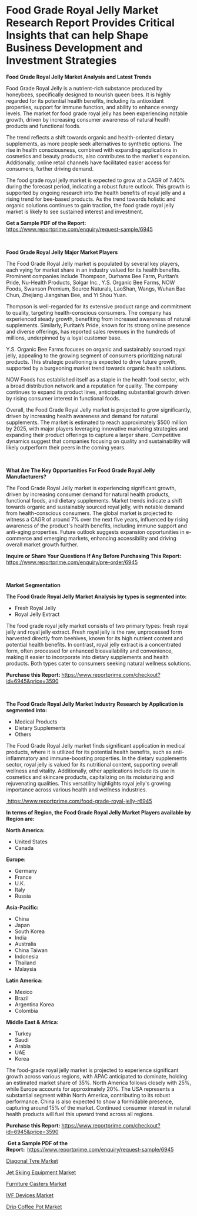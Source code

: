 <p><h1>Food Grade Royal Jelly Market Research Report Provides Critical Insights that can help Shape Business Development and Investment Strategies</h1></p><p><strong>Food Grade Royal Jelly Market Analysis and Latest Trends</strong></p>
<p><p>Food Grade Royal Jelly is a nutrient-rich substance produced by honeybees, specifically designed to nourish queen bees. It is highly regarded for its potential health benefits, including its antioxidant properties, support for immune function, and ability to enhance energy levels. The market for food grade royal jelly has been experiencing notable growth, driven by increasing consumer awareness of natural health products and functional foods.</p><p>The trend reflects a shift towards organic and health-oriented dietary supplements, as more people seek alternatives to synthetic options. The rise in health consciousness, combined with expanding applications in cosmetics and beauty products, also contributes to the market's expansion. Additionally, online retail channels have facilitated easier access for consumers, further driving demand.</p><p>The food grade royal jelly market is expected to grow at a CAGR of 7.40% during the forecast period, indicating a robust future outlook. This growth is supported by ongoing research into the health benefits of royal jelly and a rising trend for bee-based products. As the trend towards holistic and organic solutions continues to gain traction, the food grade royal jelly market is likely to see sustained interest and investment.</p></p>
<p><strong>Get a Sample PDF of the Report:&nbsp;</strong> <a href="https://www.reportprime.com/enquiry/request-sample/6945">https://www.reportprime.com/enquiry/request-sample/6945</a></p>
<p>&nbsp;</p>
<p><strong>Food Grade Royal Jelly Major Market Players</strong></p>
<p><p>The Food Grade Royal Jelly market is populated by several key players, each vying for market share in an industry valued for its health benefits. Prominent companies include Thompson, Durhams Bee Farm, Puritan’s Pride, Nu-Health Products, Solgar Inc., Y.S. Organic Bee Farms, NOW Foods, Swanson Premium, Source Naturals, LaoShan, Wangs, Wuhan Bao Chun, Zhejiang Jiangshan Bee, and Yi Shou Yuan.</p><p>Thompson is well-regarded for its extensive product range and commitment to quality, targeting health-conscious consumers. The company has experienced steady growth, benefiting from increased awareness of natural supplements. Similarly, Puritan’s Pride, known for its strong online presence and diverse offerings, has reported sales revenues in the hundreds of millions, underpinned by a loyal customer base.</p><p>Y.S. Organic Bee Farms focuses on organic and sustainably sourced royal jelly, appealing to the growing segment of consumers prioritizing natural products. This strategic positioning is expected to drive future growth, supported by a burgeoning market trend towards organic health solutions.</p><p>NOW Foods has established itself as a staple in the health food sector, with a broad distribution network and a reputation for quality. The company continues to expand its product lines, anticipating substantial growth driven by rising consumer interest in functional foods.</p><p>Overall, the Food Grade Royal Jelly market is projected to grow significantly, driven by increasing health awareness and demand for natural supplements. The market is estimated to reach approximately $500 million by 2025, with major players leveraging innovative marketing strategies and expanding their product offerings to capture a larger share. Competitive dynamics suggest that companies focusing on quality and sustainability will likely outperform their peers in the coming years.</p></p>
<p>&nbsp;</p>
<p><strong>What Are The Key Opportunities For Food Grade Royal Jelly Manufacturers?</strong></p>
<p><p>The Food Grade Royal Jelly market is experiencing significant growth, driven by increasing consumer demand for natural health products, functional foods, and dietary supplements. Market trends indicate a shift towards organic and sustainably sourced royal jelly, with notable demand from health-conscious consumers. The global market is projected to witness a CAGR of around 7% over the next five years, influenced by rising awareness of the product's health benefits, including immune support and anti-aging properties. Future outlook suggests expansion opportunities in e-commerce and emerging markets, enhancing accessibility and driving overall market growth further.</p></p>
<p><strong>Inquire or Share Your Questions If Any Before Purchasing This Report:</strong> <a href="https://www.reportprime.com/enquiry/pre-order/6945">https://www.reportprime.com/enquiry/pre-order/6945</a></p>
<p>&nbsp;</p>
<p><strong>Market Segmentation</strong></p>
<p><strong>The Food Grade Royal Jelly Market Analysis by types is segmented into:</strong></p>
<p><ul><li>Fresh Royal Jelly</li><li>Royal Jelly Extract</li></ul></p>
<p><p>The food grade royal jelly market consists of two primary types: fresh royal jelly and royal jelly extract. Fresh royal jelly is the raw, unprocessed form harvested directly from beehives, known for its high nutrient content and potential health benefits. In contrast, royal jelly extract is a concentrated form, often processed for enhanced bioavailability and convenience, making it easier to incorporate into dietary supplements and health products. Both types cater to consumers seeking natural wellness solutions.</p></p>
<p><strong>Purchase this Report:&nbsp;</strong><a href="https://www.reportprime.com/checkout?id=6945&price=3590">https://www.reportprime.com/checkout?id=6945&price=3590</a></p>
<p>&nbsp;</p>
<p><strong>The Food Grade Royal Jelly Market Industry Research by Application is segmented into:</strong></p>
<p><ul><li>Medical Products</li><li>Dietary Supplements</li><li>Others</li></ul></p>
<p><p>The Food Grade Royal Jelly market finds significant application in medical products, where it is utilized for its potential health benefits, such as anti-inflammatory and immune-boosting properties. In the dietary supplements sector, royal jelly is valued for its nutritional content, supporting overall wellness and vitality. Additionally, other applications include its use in cosmetics and skincare products, capitalizing on its moisturizing and rejuvenating qualities. This versatility highlights royal jelly's growing importance across various health and wellness industries.</p></p>
<p><a href="https://www.reportprime.com/food-grade-royal-jelly-r6945">&nbsp;https://www.reportprime.com/food-grade-royal-jelly-r6945</a></p>
<p><strong>In terms of Region, the Food Grade Royal Jelly Market Players available by Region are:</strong></p>
<p>
    <p> <strong> North America: </strong>
        <ul>
            <li>United States</li>
            <li>Canada</li>
        </ul>
        </p> 
    <p> <strong> Europe: </strong>
        <ul>
            <li>Germany</li>
            <li>France</li>
            <li>U.K.</li>
            <li>Italy</li>
            <li>Russia</li>
        </ul>
        </p> 
    <p> <strong> Asia-Pacific: </strong>
        <ul>
            <li>China</li>
            <li>Japan</li>
            <li>South Korea</li>
            <li>India</li>
            <li>Australia</li>
            <li>China Taiwan</li>
            <li>Indonesia</li>
            <li>Thailand</li>
            <li>Malaysia</li>
        </ul>
        </p> 
    <p> <strong> Latin America: </strong>
        <ul>
            <li>Mexico</li>
            <li>Brazil</li>
            <li>Argentina Korea</li>
            <li>Colombia</li>
        </ul>
        </p> 
    <p> <strong> Middle East & Africa: </strong>
        <ul>
            <li>Turkey</li>
            <li>Saudi</li>
            <li>Arabia</li>
            <li>UAE</li>
            <li>Korea</li>
        </ul>
    </p>
    </p>
<p><p>The food-grade royal jelly market is projected to experience significant growth across various regions, with APAC anticipated to dominate, holding an estimated market share of 35%. North America follows closely with 25%, while Europe accounts for approximately 20%. The USA represents a substantial segment within North America, contributing to its robust performance. China is also expected to show a formidable presence, capturing around 15% of the market. Continued consumer interest in natural health products will fuel this upward trend across all regions.</p></p>
<p><strong>Purchase this Report: </strong><a href="https://www.reportprime.com/checkout?id=6945&price=3590">https://www.reportprime.com/checkout?id=6945&price=3590</a></p>
<p>&nbsp;<strong>Get a Sample PDF of the Report:&nbsp;&nbsp;</strong><a href="https://www.reportprime.com/enquiry/request-sample/6945">https://www.reportprime.com/enquiry/request-sample/6945</a></p>
<p><strong></strong></p>
<p><p><a href="https://www.linkedin.com/pulse/diagonal-tyre-market-trends-focusing-insight-forecast-rdgtc?trackingId=RnfG8dUcRw%2Bcy7TfXX4I5g%3D%3D">Diagonal Tyre Market</a></p><p><a href="https://medium.com/@lamm8276/jet-skiing-equipment-market-size-is-growing-at-cagr-of-10-4-35aa9a471959">Jet Skiing Equipment Market</a></p><p><a href="https://issuu.com/reportprime-2/docs/furniture-casters-market-size-2030._a812aba42bc4a9">Furniture Casters Market</a></p><p><a href="https://medium.com/@raperang95/global-ivf-devices-industry-research-report-competitive-landscape-market-size-regional-status-3256ae4d6202">IVF Devices Market</a></p><p><a href="https://www.linkedin.com/pulse/drip-coffee-pot-market-overview-regional-outlook-competitive-pe5zf?trackingId=Tpq3y1QTRJWmtBSFIrjlnw%3D%3D">Drip Coffee Pot Market</a></p></p>